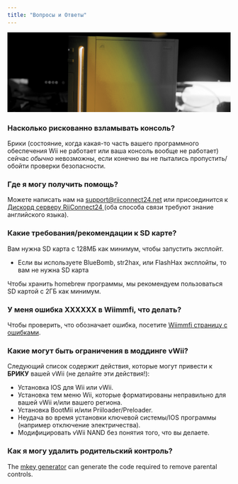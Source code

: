 ```yaml
---
title: "Вопросы и Ответы"
---
```


![Лого RiiConnect24 Wii жёлтый](/images/Wii_Yellow_Gray.jpg)

### Насколько рискованно взламывать консоль?
Брики (состояние, когда какая-то часть вашего программного обеспечения Wii не работает или ваша консоль вообще не работает) сейчас *обычно* невозможны, если конечно вы не пытались пропустить/обойти проверки безопасности.

### Где я могу получить помощь?
Можете написать нам на support@riiconnect24.net или присоединится к [Дискорд серверу RiiConnect24 ](https://discord.gg/rc24) (оба способа связи требуют знание английского языка).

### Какие требования/рекомендации к SD карте?
Вам нужна SD карта с 128МБ как минимум, чтобы запустить эксплойт.

- Если вы используете BlueBomb, str2hax, или FlashHax эксплойты, то вам не нужна SD карта

Чтобы хранить homebrew программы, мы рекомендуем пользоваться SD картой с 2ГБ как минимум.

### У меня ошибка XXXXXX в Wiimmfi, что делать?
Чтобы проверить, что обозначает ошибка, посетите [Wiimmfi страницу с ошибками](https://wiimmfi.de/error).

### Какие могут быть ограничения в моддинге vWii?
Следующий список содержит действия, которые могут привести к **БРИКУ** вашей vWii (не делайте эти действия!):
* Установка IOS для Wii или vWii.
* Установка тем меню Wii, которые форматированы неправильно для вашей vWii и/или вашего региона.
* Установка BootMii и/или Priiloader/Preloader.
* Неудача во время установки ключевой системы/IOS программы (например отключение электричества).
* Модифицировать vWii NAND без понятия того, что вы делаете.

### Как я могу удалить родительский контроль?
The [mkey generator](https://mkey.salthax.org) can generate the code required to remove parental controls.
